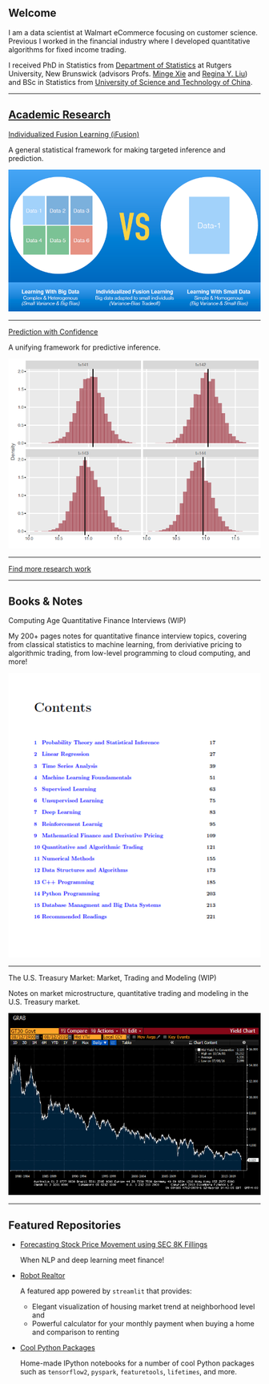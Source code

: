 ## Welcome

I am a data scientist at Walmart eCommerce focusing on customer science. Previous I worked in the financial industry where I developed quantitative algorithms for fixed income trading.
  	      
I received PhD in Statistics from <a href="http://stat.rutgers.edu/"> Department of Statistics</a> at Rutgers University, New Brunswick (advisors Profs. <a href="http://www.stat.rutgers.edu/home/mxie/">Minge Xie</a> and <a href="http://www.stat.rutgers.edu/joomlatools-files/docman-files/Liu-CV-05-2015.pdf">Regina Y. Liu</a>) and BSc in Statistics from <a href="http://www.ustc.edu.cn/">University of Science and Technology of China</a>.

---

## [Academic Research](/research)

[Individualized Fusion Learning (iFusion)](/ifusion)

A general statistical framework for making targeted inference and prediction.

<img src="images/idea.png?raw=true" width="600"/>

---

[Prediction with Confidence](/pred)

A unifying framework for predictive inference.

<img src="images/pred.png?raw=true" width="600"/>

---

[Find more research work](/research)

---

## Books & Notes

Computing Age Quantitative Finance Interviews (WIP)

My 200+ pages notes for quantitative finance interview topics, covering from classical statistics to machine learning, from deriviative pricing to algorithmic trading, from low-level programming to cloud computing, and more!

<img src="images/book.png?raw=true"/>

---

The U.S. Treasury Market: Market, Trading and Modeling (WIP)

Notes on market microstructure, quantitative trading and modeling in the U.S. Treasury market. 

<img src="images/tsy.gif?raw=true" width="600"/>

---

## Featured Repositories


- [Forecasting Stock Price Movement using SEC 8K Fillings](https://github.com/jlshen2011/nlp-stock-prediction)

	When NLP and deep learning meet finance!

- [Robot Realtor](https://github.com/jlshen2011/streamlit-home)
	
	A featured app powered by `streamlit` that provides:
	
	- Elegant visualization of housing market trend at neighborhood level and 
	- Powerful calculator for your monthly payment when buying a home and comparison to renting

- [Cool Python Packages](https://github.com/jlshen2011/cool-python-packages)

	Home-made IPython notebooks for a number of cool Python packages such as `tensorflow2`, `pyspark`, `featuretools`, `lifetimes`, and more.